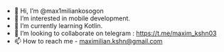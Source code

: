 - 👋 Hi, I’m @max1miliankosogon
- 👀 I’m interested in mobile development.
- 🌱 I’m currently learning Kotlin.
- 💞️ I’m looking to collaborate on telegram : https://t.me/maxim_kshn03
- 📫 How to reach me - maximilian.kshn@gmail.com

<!---
max1miliankosogon/max1miliankosogon is a ✨ special ✨ repository because its `README.md` (this file) appears on your GitHub profile.
You can click the Preview link to take a look at your changes.
--->
